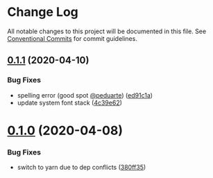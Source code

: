 # Change Log

All notable changes to this project will be documented in this file.
See [Conventional Commits](https://conventionalcommits.org) for commit guidelines.

## [0.1.1](https://github.com/joe-bell/raam/compare/v0.1.0...v0.1.1) (2020-04-10)

### Bug Fixes

- spelling error (good spot [@peduarte](https://github.com/peduarte)) ([ed91c1a](https://github.com/joe-bell/raam/commit/ed91c1a5acab525a056e0e42f46a8ad9bd9e81b6))
- update system font stack ([4c39e62](https://github.com/joe-bell/raam/commit/4c39e6229563cff886394b67c94d30289152a5e9))

# [0.1.0](https://github.com/joe-bell/raam/compare/v0.0.7...v0.1.0) (2020-04-08)

### Bug Fixes

- switch to yarn due to dep conflicts ([380ff35](https://github.com/joe-bell/raam/commit/380ff35c1d079510f2194b99051136da1ed1e564))
